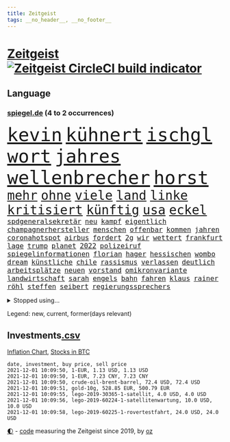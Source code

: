 ```yaml
---
title: Zeitgeist
tags: __no_header__, __no_footer__
---
```


# [Zeitgeist](https://oliz.io/zeitgeist/) [![Zeitgeist CircleCI build indicator](https://circleci.com/gh/ooz/zeitgeist.svg?style=shield)](https://circleci.com/gh/ooz/zeitgeist)

## Language

<h3><a href="https://www.spiegel.de" target="_blank">spiegel.de</a> (4 to 2 occurrences)</h3>
<p style="font-family:monospace">
<span style="font-size:32pt"><a href="news_links.html#kevin" class="current">kevin</a></span>
<span style="font-size:32pt"><a href="news_links.html#kühnert" class="current">kühnert</a></span>
<span style="font-size:32pt"><a href="news_links.html#ischgl" class="current">ischgl</a></span>
<span style="font-size:32pt"><a href="news_links.html#wort" class="current">wort</a></span>
<span style="font-size:32pt"><a href="news_links.html#jahres" class="current">jahres</a></span>
<span style="font-size:32pt"><a href="news_links.html#wellenbrecher" class="current">wellenbrecher</a></span>
<span style="font-size:32pt"><a href="news_links.html#horst" class="current">horst</a></span>
<br>
<span style="font-size:22pt"><a href="news_links.html#mehr" class="current">mehr</a></span>
<span style="font-size:22pt"><a href="news_links.html#ohne" class="current">ohne</a></span>
<span style="font-size:22pt"><a href="news_links.html#viele" class="current">viele</a></span>
<span style="font-size:22pt"><a href="news_links.html#land" class="current">land</a></span>
<span style="font-size:22pt"><a href="news_links.html#linke" class="current">linke</a></span>
<span style="font-size:22pt"><a href="news_links.html#kritisiert" class="current">kritisiert</a></span>
<span style="font-size:22pt"><a href="news_links.html#künftig" class="current">künftig</a></span>
<span style="font-size:22pt"><a href="news_links.html#usa" class="current">usa</a></span>
<span style="font-size:22pt"><a href="news_links.html#eckel" class="new">eckel</a></span>
<br>
<span style="font-size:12pt"><a href="news_links.html#spdgeneralsekretär" class="current">spdgeneralsekretär</a></span>
<span style="font-size:12pt"><a href="news_links.html#neu" class="current">neu</a></span>
<span style="font-size:12pt"><a href="news_links.html#kampf" class="current">kampf</a></span>
<span style="font-size:12pt"><a href="news_links.html#eigentlich" class="current">eigentlich</a></span>
<span style="font-size:12pt"><a href="news_links.html#champagnerhersteller" class="new">champagnerhersteller</a></span>
<span style="font-size:12pt"><a href="news_links.html#menschen" class="current">menschen</a></span>
<span style="font-size:12pt"><a href="news_links.html#offenbar" class="current">offenbar</a></span>
<span style="font-size:12pt"><a href="news_links.html#kommen" class="current">kommen</a></span>
<span style="font-size:12pt"><a href="news_links.html#jahren" class="current">jahren</a></span>
<span style="font-size:12pt"><a href="news_links.html#coronahotspot" class="current">coronahotspot</a></span>
<span style="font-size:12pt"><a href="news_links.html#airbus" class="current">airbus</a></span>
<span style="font-size:12pt"><a href="news_links.html#fordert" class="current">fordert</a></span>
<span style="font-size:12pt"><a href="news_links.html#2g" class="current">2g</a></span>
<span style="font-size:12pt"><a href="news_links.html#wir" class="current">wir</a></span>
<span style="font-size:12pt"><a href="news_links.html#wettert" class="new">wettert</a></span>
<span style="font-size:12pt"><a href="news_links.html#frankfurt" class="current">frankfurt</a></span>
<span style="font-size:12pt"><a href="news_links.html#lage" class="current">lage</a></span>
<span style="font-size:12pt"><a href="news_links.html#trump" class="current">trump</a></span>
<span style="font-size:12pt"><a href="news_links.html#planet" class="current">planet</a></span>
<span style="font-size:12pt"><a href="news_links.html#2022" class="current">2022</a></span>
<span style="font-size:12pt"><a href="news_links.html#polizeiruf" class="current">polizeiruf</a></span>
<span style="font-size:12pt"><a href="news_links.html#spiegelinformationen" class="current">spiegelinformationen</a></span>
<span style="font-size:12pt"><a href="news_links.html#florian" class="current">florian</a></span>
<span style="font-size:12pt"><a href="news_links.html#hager" class="current">hager</a></span>
<span style="font-size:12pt"><a href="news_links.html#hessischen" class="current">hessischen</a></span>
<span style="font-size:12pt"><a href="news_links.html#wombo" class="new">wombo</a></span>
<span style="font-size:12pt"><a href="news_links.html#dream" class="current">dream</a></span>
<span style="font-size:12pt"><a href="news_links.html#künstliche" class="current">künstliche</a></span>
<span style="font-size:12pt"><a href="news_links.html#chile" class="current">chile</a></span>
<span style="font-size:12pt"><a href="news_links.html#rassismus" class="current">rassismus</a></span>
<span style="font-size:12pt"><a href="news_links.html#verlassen" class="current">verlassen</a></span>
<span style="font-size:12pt"><a href="news_links.html#deutlich" class="current">deutlich</a></span>
<span style="font-size:12pt"><a href="news_links.html#arbeitsplätze" class="current">arbeitsplätze</a></span>
<span style="font-size:12pt"><a href="news_links.html#neuen" class="current">neuen</a></span>
<span style="font-size:12pt"><a href="news_links.html#vorstand" class="current">vorstand</a></span>
<span style="font-size:12pt"><a href="news_links.html#omikronvariante" class="new">omikronvariante</a></span>
<span style="font-size:12pt"><a href="news_links.html#landwirtschaft" class="current">landwirtschaft</a></span>
<span style="font-size:12pt"><a href="news_links.html#sarah" class="current">sarah</a></span>
<span style="font-size:12pt"><a href="news_links.html#engels" class="new">engels</a></span>
<span style="font-size:12pt"><a href="news_links.html#bahn" class="current">bahn</a></span>
<span style="font-size:12pt"><a href="news_links.html#fahren" class="current">fahren</a></span>
<span style="font-size:12pt"><a href="news_links.html#klaus" class="current">klaus</a></span>
<span style="font-size:12pt"><a href="news_links.html#rainer" class="current">rainer</a></span>
<span style="font-size:12pt"><a href="news_links.html#röhl" class="new">röhl</a></span>
<span style="font-size:12pt"><a href="news_links.html#steffen" class="current">steffen</a></span>
<span style="font-size:12pt"><a href="news_links.html#seibert" class="current">seibert</a></span>
<span style="font-size:12pt"><a href="news_links.html#regierungssprechers" class="new">regierungssprechers</a></span>
</p>
<details>
<summary>Stopped using...</summary>
<p class="former" style="font-size:12pt">
andrea(408) flugzeug(408) 2015(407) gefährdet(407) tobt(407) bereich(406) monatelang(406) streiks(406) becker(405) entgegen(405) fallzahlen(405) flaschen(405) gesamte(405) geschäft(405) schlimm(405) autor(404) gerechtigkeit(404) gesunken(404) haken(404) iranische(404) partys(404) passanten(404) regisseurin(404) spdpolitikerin(404) stich(404) stürzte(404) teams(404) verschiedene(404) anwohner(403) aufhebung(403) erfasst(403) fühlen(403) gemeinde(403) geändert(403) kämpfte(403) nigeria(403) waffe(403) 2016(402) altes(402) atmosphäre(402) betrugs(402) dienen(402) h(402) julia(402) minderheit(402) moore(402) planeten(402) schaden(402) stoppte(402) theater(402) ultimatum(402) vergewaltigung(402) zustand(402) zuversicht(402) dringend(401) erfolgreicher(401) geboten(401) kurve(401) niederlagen(401) rassistische(401) raten(401) reißt(401) stattdessen(401) stürmer(401) tschechien(401) vermögen(401) zug(401) annehmen(400) bundeskanzlerin(400) eishockey(400) erschütterte(400) gehe(400) locken(400) meuthen(400) prüfen(400) tiefe(400) versprach(400) väter(400) 48(399) abgeordnete(399) bundestags(399) dachte(399) eher(399) gott(399) grundlage(399) humanitäre(399) rekordmeister(399) annegret(398) anzeige(398) entlassung(398) infizieren(398) infolge(398) john(398) krampkarrenbauer(398) lüge(398) rafael(398) scheidende(398) strategie(398) street(398) vergangene(398) verteidigung(398) verteidigungsministerin(398) 6(397) 96(397) armut(397) befinden(397) charlie(397) coronahilfen(397) dietmar(397) folgte(397) halt(397) homosexualität(397) kanzlerkandidat(397) konfrontiert(397) lügen(397) preisen(397) ronald(397) verbreitung(397) vorher(397) ausstieg(396) autofahrerin(396) bull(396) geglückt(396) klimaschützer(396) meister(396) verärgert(396) wechseln(396) überlebte(396) aktuell(395) aufklären(395) botschaften(395) büros(395) design(395) ertragen(395) isolation(395) kontrollieren(395) update(395) ursachen(395) verabreicht(395) bestes(394) bruder(394) brutal(394) coronaerkrankung(394) franzosen(394) großaufgebot(394) historischen(394) rechtsextremen(394) siege(394) spott(394) sven(394) terror(394) vorliegt(394) weltwirtschaft(394) gedenken(393) monatelangen(393) ordnet(393) pocht(393) pole(393) springt(393) umstrittenes(393) gebraucht(392) gewässern(392) juni(392) milde(392) ursprung(392) verbindung(392) amnesty(391) ausgeliefert(391) bürgermeisterin(391) distanz(391) gestürzt(391) juristisch(391) problemen(391) reaktion(391) wirtschaftliche(391) zählen(391) achten(390) anthony(390) erwarten(390) r(390) scharfe(390) emissionen(389) finanzieren(389) metropolen(389) siegte(389) volksrepublik(389) zurückhaltend(389) 94(388) antisemitismus(388) beschränkungen(388) bestehen(388) erfindung(388) potsdam(388) übernahme(388) auftrag(387) mauer(387) trafen(387) unwetter(387) vorgaben(387) erkrankung(386) filme(386) fortgesetzt(386) konkrete(386) lieferten(386) schriftsteller(386) stärksten(386) wende(386) del(385) extremen(385) gestritten(385) herzen(385) schwerem(385) vorsprung(385) 4(384) 55(384) attacken(384) auskunft(384) garten(384) kommentare(384) schöne(384) verwandelt(384) warm(384) zivilen(384) überlassen(384) bewertung(383) jennifer(383) kanzlerschaft(383) deutschem(382) eingreifen(382) offenbart(382) schonen(382) schäuble(382) zukünftig(382) anzeichen(381) düstere(381) eilantrag(381) euaustritt(381) katholische(381) leichtathletik(381) prompt(381) rollt(381) zustände(381) diversität(380) echten(380) vorn(380) gelingen(379) todesopfer(379) vorteile(379) 40000(378) dfbpokal(377) ostsee(377) trauert(377) abkehr(376) erinnerung(376) istanbul(376) sitzung(376) unterschrieben(376) frisch(375) wrack(375) wütende(375) bangkok(374) jeff(374) politikerin(374) ältere(374) betreibt(373) hunger(373) real(373) startups(373) freiwillig(372) labor(372) sizilien(372) klasse(371) moschee(371) museum(371) karten(370) bartsch(369) vertagt(368) zeigten(368) zugenommen(368) erstattet(367) laschets(367) maschine(367) koalitionspartner(366) kylian(366) andrew(365) munition(365) sicherheitsgesetz(365) 36(364) fußballweltmeister(363) lockerungen(363) erforscht(362) hinterlässt(362) athletinnen(361) enthüllungen(361) abiy(360) staus(360) haustür(359) bezos(358) diesjährigen(358) flächen(358) herausforderung(357) patzt(357) präsidentschaft(356) baldige(354) geblieben(354) gegenmaßnahmen(352) prägte(352) überfordert(352) ussängerin(351) anderswo(350) engen(350) entbrannt(350) vorsichtig(350) coronaimpfstoffs(349) heizen(349) sicherheitsvorkehrungen(348) zentimeter(348) plattform(347) spionage(347) spacex(345) beherrschen(344) rakete(344) farbe(340) olympiasiegerin(340) vereins(340) durchsuchen(338) häuslicher(337) entführt(336) flog(336) coronalockerungen(335) höchstens(335) möglichkeit(335) erben(333) größe(332) handgranate(332) abhilfe(326) formen(326) lücken(320) sms(320) saale(319) trocken(316) dankt(313) großvater(313) serviert(309) nachrichtenagentur(306) außergewöhnlich(303) höheres(299) franken(296) zwingend(294) zusätzlichen(289) entsprechenden(287) andy(286) anna(286) schiebt(286) nationalpark(280) gewisse(279) karriereende(279) kandidiert(275) vulkan(273) militärputsch(271) iii(270) silber(265) unverletzt(262) containerschiff(261) spdkanzlerkandidat(261) protestaktion(259) kaffee(256) relevant(255) tvstar(253) holten(243) südwesten(243) gekippt(241) angefeindet(239) beschreiben(239) zusammengebrochen(239) strebt(238) freizugeben(237) drohschreiben(236) elfjährigen(236) vonovia(236) ärmsten(236) nagelsmann(234) übersehen(233) mitgliedern(230) durchschnitt(229) dingen(227) pressefreiheit(227) angebote(226) kürzester(225) halbinsel(224) sophia(224) angeschlagen(222) belegschaft(220) joseph(219) beleidigte(217) regionale(216) nordmazedonien(214) tierpark(213) neuerdings(212) gewalttat(210) weltgrößten(210) mindeststeuer(209) erdoğans(208) pcrtests(208) interessen(206) idol(203) fasst(202) mbappé(200) gauland(199) extremisten(198) marc(195) institute(194) notwendigen(194) geschleudert(193) auseinandersetzen(192) nördlich(192) poleposition(190) zugesagt(189) auszeichnung(188) oslo(187) verzweifelte(186) produkt(184) spdchef(184) dynamo(182) schönheit(181) crystal(180) gestohlene(180) potsdamer(180) benötigt(179) krieges(179) trier(179) ausgelassen(177) absolute(176) betreiberfirma(176) partygäste(176) folgten(175) kiffen(175) elternteil(174) kerosin(174) sahen(174) 800(172) birgt(172) busfahrer(172) 21jährige(171) exnationalspieler(171) meilenstein(171) luisa(170) vertrieben(170) hackergruppe(169) serienmörder(169) agnes(168) antisemitische(168) heizöl(168) maier(168) tarifkonflikt(168) älterer(168) bremste(167) jonathan(167) tendenzen(167) festnehmen(166) vorurteilen(166) forscherin(164) kurzstreckenflüge(164) lehnte(164) stärkere(164) kohlekraftwerke(163) agüero(162) baum(162) bereichern(162) plakat(162) atomprogramm(161) riesiger(161) bauernhof(159) geflüchteter(159) verwandeln(159) tarife(158) wall(158) entstand(157) verbrecher(157) verspätungen(157) flohen(156) serbien(156) berge(155) 1998(154) schwieriges(153) belgischen(152) bürgern(150) deltavariante(149) tribüne(149) parkplatz(148) aufzunehmen(147) psychologen(147) schalten(147) adac(146) dienste(146) geheimer(146) spaziergänger(145) fotografen(144) gerichtet(144) 350000(142) coronaausbrüchen(142) fern(142) überraschungsteam(142) homophober(141) pendler(141) sowjetunion(141) airport(140) geschichtepodcast(140) lloyd(140) ranking(140) kreative(139) kündigten(139) schwache(139) truppe(139) zusammengestoßen(139) andauernde(137) machtwechsel(136) beeindruckende(135) eingriff(135) getrieben(135) glaube(135) kannibale(135) geliebt(134) großstädter(134) kalte(134) sergej(134) ahmed(133) friedensnobelpreisträger(133) lkwunfall(133) trotzt(133) auswärtige(132) journal(132) white(132) denis(131) erwähnt(131) 24jährige(130) ausgerückt(130) enttäuschte(130) russen(129) schwulen(129) vereinbarte(129) eisberge(128) jeweiligen(128) thomalla(128) 60000(127) festgehalten(127) kontinuierlich(127) tragisches(127) volksfest(126) aufsichtsratschef(125) podolski(124) verbesserungen(124) 1997(123) danyal(123) legten(123) ansteckenden(122) 108(121) bezweifelt(121) küssen(121) rar(121) warte(120) dfbpokals(119) süßes(119) umzug(119) verrückt(119) wandte(119) überfüllte(118) knie(117) leblos(117) vollständige(117) vorfreude(117) tibet(116) identitätspolitik(114) operiert(114) aushalten(113) catania(113) g20staaten(113) piraten(113) städter(113) funktionär(111) hamburgs(111) vergewaltigungen(111) amazongründer(110) tennisturnier(110) lesung(109) appellieren(108) belastend(108) blind(108) colorado(108) erbittert(108) timing(108) wahlniederlage(108) nationalparks(107) nähert(107) begründen(106) drohten(106) dächern(106) holocaustüberlebende(106) notfall(106) pegasus(106) verringerter(106) verstorben(106) dienstagmorgen(105) stadions(105) versorgungsengpässe(105) gremium(104) hotelmitarbeiter(104) unsichtbar(104) wiegt(104) kosovo(103) sportlerin(103) zerschlagen(103) nrwministerpräsident(102) statements(102) candy(101) laxe(101) türkischer(101) 31jährige(100) dörfer(100) drohender(99) eilig(99) afdchef(98) bewahrt(98) brodelt(98) messerstecher(98) norddeutschland(98) revier(98) traten(98) weibliche(98) bandenkriminalität(97) medaillen(96) popkultur(96) vergleichen(96) abwesenheit(95) konzerns(95) websites(95) weinflaschen(95) ausmaße(94) jenseits(94) publik(94) bahnübergang(93) liebeserklärung(93) siebzigerjahren(93) streitthemen(93) visionen(93) athletin(92) bestzeit(92) coronaleugnern(92) heinz(92) 1992(91) abbauen(91) marschierten(91) militärführung(91) beachvolleyballerin(90) dürren(90) geeignet(90) portrait(90) spreche(89) angetreten(88) annika(88) atomwaffen(88) aufnimmt(88) emilio(88) gerissen(88) gestern(88) herauskommen(88) kajak(88) parlaments(88) pferden(88) schleu(88) schwul(88) verließen(88) berühmteste(87) conte(87) group(87) mieterhaushalt(87) splitterpartei(87) erwischte(86) reinhardt(86) schmecken(86) schmilzt(86) unglücks(86) westküste(86) zwielicht(86) care(85) ereignete(85) krause(85) pcrtest(85) umweltminister(85) +(84) 1999(84) chappatte(84) container(84) einheimischen(84) flutkatastrophen(84) herkunftsland(84) ibiza(84) nachspielzeit(84) spritpreis(84) standorte(84) wmgold(84) autobahnparkplatz(83) carli(83) einschlug(83) koranschule(83) schwebebalken(83) uniform(83) britin(82) heike(82) hm(82) zurückgeben(82) zäh(82) fische(81) fluggäste(81) gewählte(81) jae(81) nationalkonservative(81) pfefferspray(81) ergeht(80) flip(80) usermittler(80) zombie(80) abzuschaffen(79) anhängern(79) multipler(79) sklerose(79) tauben(79) bananen(78) king(78) rückgabe(78) samsungerbe(78) schönheitsidealen(78) städtchen(78) ungefragt(78) yassin(78) yong(78) dargestellt(77) eingeschätzt(77) einmarsch(77) guinea(77) immobilienkonzerns(77) inn(77) tarifvertrag(77) bedrohten(76) drach(76) neugeborenen(76) reemtsmaentführer(76) schleudern(76) bundestagspräsidium(75) orlando(75) senator(75) 1956(74) hassnachrichten(74) häfen(74) talibanherrschaft(74) vermeidbare(74) warmlaufen(74) wirtschaftskrise(74) wohneinheiten(74) award(73) bedürftige(73) geldentwertung(73) großartig(73) inneren(73) kohls(73) krankenwagen(73) regisseurs(73) social(73) talibanführer(73) ernten(72) generellen(72) kos(72) musikerin(72) thuram(72) ärztevertreter(72) 51jähriger(71) abgefragt(71) losgegangen(71) saisonspiel(71) 90000(70) bildungsnewsletter(70) hingewiesen(70) spiegelbildungsnewsletter(70) thrillern(70) sexismusvorwürfen(69) sitzordnung(69) cash(68) kohleverstromung(68) ligue(68) ratsam(68) uneinig(68) amokfahrt(67) diebe(67) linkenpolitikerin(67) nachlass(67) natürlichen(67) neuartige(67) traut(67) hindern(66) nicholas(66) saleh(66) samsungs(66) stalin(66) verschwörungstheoretiker(66) verwechselt(66) brix(65) industrienationen(65) janneke(65) lose(65) umgekippt(65) zweitgrößte(65) cduführung(64) makler(64) nachzugeben(64) revolutionierte(64) streitkräften(64) vertritt(64) wahlkampfauftakt(64) anrufen(63) beerbt(63) petković(63) pflanze(63) gastarbeiter(62) poltert(62) entlasten(61) körpergröße(61) angeführt(60) dgb(60) erleichterung(60) oberster(60) bürgerkriegs(59) irritiert(59) linienbusse(59) teilzunehmen(59) einkommensteuer(58) einwanderungspolitik(58) feststellen(58) samar(58) sima(58) teamkollege(58) wachsende(58) blaulicht(57) gelte(57) hexe(57) trecker(57) verlage(57) widersprüchlich(57) anwendung(56) offensiv(56) symbiose(56) überfallen(56) geschützten(55) piaggio(55) staatsbürgerin(55) staatspräsident(55) coronaausbrüche(54) erderhitzung(54) gerichtsurteil(54) staatsanwältin(54) villeneuve(54) vorüber(54) absicht(53) beschrieb(53) fünftel(53) gescheiterte(53) historisches(53) krieger(53) laufzeit(53) mehrwertsteuer(53) weitergereicht(53) wiegelt(53) gehirn(52) gestorbener(52) kommissarin(52) potenziellen(52) zerrissen(52) abgaben(51) bezüge(51) blättern(51) rentnerinnen(51) weiblicher(51) 316(50) cringe(50) lagos(50) neunzigern(50) telefonnummer(50) angeschlagenen(49) chruschtschow(49) gewerkschaftsbundes(49) giuffre(49) hidalgo(49) militärgeheimdienst(49) pflegekraft(49) stalins(49) verkehrsmittel(49) vermögender(49) versammlung(49) brexitvertrag(48) durchbrechen(48) grote(48) innensenator(48) nordirlandprotokoll(48) pimmel(48) tuchfühlung(48) bildet(47) gehweg(47) gravierende(47) klum(47) zwangsgeld(47) überreicht(47) 876(46) ausgetauscht(46) azubischerze(46) methanpakt(46) obst(46) spiegelinterview(46) 4200(45) bedürfnisse(45) brady(45) briefen(45) gier(45) hobby(45) neunzigerjahre(45) südkoreas(45) untätigkeit(45) aufmarsch(44) eindringlich(44) europaparlament(44) heidi(44) radikalen(44) redet(44) ubootabkommen(44) verirrt(44) archiv(43) australiens(43) cumbre(43) kommissionschefin(43) newcastle(43) topökonom(43) vieja(43) vulkanausbruch(43) tabelle(42) vulkanausbrüche(42) vulkane(42) w(42) zugesehen(42) accounts(41) bahnradsport(41) einhaltung(41) fußballers(41) handlungsdruck(41) intellektuellen(41) lava(41) lille(41) machete(41) orientierung(41) osc(41) tagebau(41) beine(40) feindbild(40) geplatzten(40) kanareninsel(40) thematisieren(40) beschwor(39) diskussionsbedarf(39) edwards(39) fußballverband(39) gegensätze(39) gründers(39) limburg(39) traditionsklub(39) verlagen(39) atomuboote(38) berlinbrandenburg(38) beschwerlich(38) urenkel(38) verschüttet(38) wayne(38) bedrohte(37) erregte(37) hannah(37) abgeordnetenhaus(36) bergbau(36) bettina(36) brisanten(36) garzweiler(36) kohleabbau(36) rheinischen(36) videotest(36) agenda(35) klägerin(35) modeste(35) riskieren(35) sonntagmorgen(35) yahoo(35) belange(34) durchschnittlich(34) einsparen(34) evangelische(34) hausdurchsuchung(34) kohlestrom(34) mad(34) züchtet(34) 53jährigen(33) furchner(33) gange(33) irmgard(33) koeman(33) kzsekretärin(33) liest(33) 007(32) glassplitter(32) straftäter(32) these(32) usgeheimdienst(32) gaskonzern(31) prominenteste(31) stier(31) studiert(31) außenpolitiker(30) fortschrittlich(30) mächtiger(30) reisender(30) vermögensteuer(30) werneke(30) überragender(30) coronaeinbruch(29) fußballspiel(29) gazpromkonzern(29) herauskam(29) jährlich(29) kriegsschiff(29) straßenbau(29) cumexgeschäften(28) fraktionsstärke(28) iranisches(28) rechtsstaatsverstößen(28) signale(28) argumenten(27) dave(27) göteborg(27) roms(27) shanghai(27) wenigstens(27) zutrauen(27) datenleak(26) europacup(26) gerald(26) itzehoe(26) leak(26) mützenich(26) nullcovidstrategie(26) unterstützten(26) 46jähriger(25) absenken(25) beethoven(25) comingout(25) missbrauchsskandal(25) sozialdemokrat(25) zurückgezogen(25) zähem(25) alarmierte(24) leder(24) nicolas(24) nobelpreiskomitee(24) stephanie(24) abgelegensten(23) absorbieren(23) abstriche(23) brexitkrise(23) cancel(23) culture(23) einzigen(23) gefährt(23) gil(23) joker(23) minder(23) ofarim(23) sportlicher(23) turnen(23) ware(23) zusätzlicher(23) ausweiten(22) banner(22) ema(22) fiona(22) laschetnachfolge(22) volksverhetzung(22) comedian(21) gaslieferungen(21) hochland(21) polexit(21) politisches(21) spielzeug(21) bundesvorstand(20) geheimdienste(20) kulturen(20) miesbach(20) rechnungsprüfer(20) spielerinnen(20) staatskosten(20) unterkunft(20) zusammenstöße(20) 15gradziel(19) blackout(19) foltervideos(19) gerhart(19) ingwen(18) peinliches(18) schiene(18) schiitische(18) tsai(18) vergibt(18) verkleideter(18) wahldebakel(18) wahlpannen(18) hinterbliebenen(17) reizgas(17) ureinwohner(17) ampelverhandler(16) g20(16) massenschlägerei(16) verprügelt(16) akzeptanz(15) groteske(15) hündin(15) leinwand(15) lokaler(15) toxisch(15) wohnheim(15) zollt(15) 151(14) 8(14) blutproben(14) brei(14) bundesligapartie(14) dnaanalyse(14) ewiges(14) handballbundesliga(14) hernández(14) lgbtqaktivisten(14) magic(14) reanimieren(14) santa(14) amess(13) einhalt(13) erna(13) meeresspiegels(13) mexikostadt(13) verbrenner(13) verfärbte(13) verschluss(13) vorfällen(13) ausgewählte(12) best(12) geschassten(12) netflixshow(12) playstation(12) weichen(12) abzocken(11) ampelbündnis(11) bidenregierung(11) erwägung(11) gendern(11) grundstück(11) simuliert(11)
</p>
</details>
<p>Legend: <span class="new">new</span>, <span class="current">current</span>, <span class="former">former(days relevant)</span></p>

## Investments[.csv](investments.csv)

[Inflation Chart](https://inflationchart.com),
[Stocks in BTC](https://stonksinbtc.xyz/)

```
date, investment, buy price, sell price
2021-12-01 10:09:50, 1-EUR, 1.13 USD, 1.13 USD
2021-12-01 10:09:50, 1-EUR, 7.23 CNY, 7.23 CNY
2021-12-01 10:09:50, crude-oil-brent-barrel, 72.4 USD, 72.4 USD
2021-12-01 10:09:51, gold-10g, 528.85 EUR, 500.79 EUR
2021-12-01 10:09:55, lego-2019-30365-1-satellit, 4.0 USD, 4.0 USD
2021-12-01 10:09:56, lego-2019-60224-1-satellitenwartung, 10.0 USD, 10.0 USD
2021-12-01 10:09:58, lego-2019-60225-1-rovertestfahrt, 24.0 USD, 24.0 USD
```

<footer>
<a href="javascript:toggleTheme()" class="nav">🌓</a>
- <a href="https://github.com/ooz/zeitgeist">code</a> measuring the Zeitgeist since 2019, by <a href="https://oliz.io">oz</a>
</footer>
